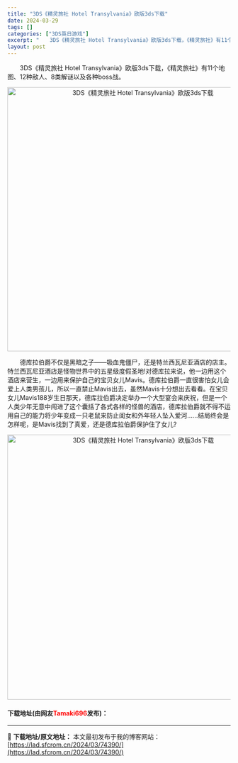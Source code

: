 ```yaml
---
title: "3DS《精灵旅社 Hotel Transylvania》欧版3ds下载"
date: 2024-03-29
tags: []
categories: ["3DS英日游戏"]
excerpt: "　　3DS《精灵旅社 Hotel Transylvania》欧版3ds下载，《精灵旅社》有11个地图、12种敌人、8类解谜以及各种boss战。 　　德库拉伯爵不仅是黑暗之子&mdash;&mdash;吸血鬼僵尸，还是特兰西瓦尼亚酒店的店主。特兰西瓦尼亚酒店是怪物世界中的五星级度假圣地!对德库拉来说，&hellip;"
layout: post
---
```


 <p>　　3DS《精灵旅社 Hotel Transylvania》欧版3ds下载，《精灵旅社》有11个地图、12种敌人、8类解谜以及各种boss战。</p> <p align="center"><img align="" border="0" src="https://lad.sfcrom.cn/wp-content/uploads/2024/03/20240329_6606313dccf53.png" width="596" alt="3DS《精灵旅社 Hotel Transylvania》欧版3ds下载" /></p> <p>　　德库拉伯爵不仅是黑暗之子&mdash;&mdash;吸血鬼僵尸，还是特兰西瓦尼亚酒店的店主。特兰西瓦尼亚酒店是怪物世界中的五星级度假圣地!对德库拉来说，他一边用这个酒店来营生，一边用来保护自己的宝贝女儿Mavis。德库拉伯爵一直很害怕女儿会爱上人类男孩儿，所以一直禁止Mavis出去，虽然Mavis十分想出去看看。在宝贝女儿Mavis188岁生日那天，德库拉伯爵决定举办一个大型宴会来庆祝，但是一个人类少年无意中闯进了这个囊括了各式各样的怪兽的酒店，德库拉伯爵就不得不运用自己的能力将少年变成一只老鼠来防止闺女和外年轻人坠入爱河......结局终会是怎样呢，是Mavis找到了真爱，还是德库拉伯爵保护住了女儿?</p> <p align="center"><img align="" border="0" src="https://lad.sfcrom.cn/wp-content/uploads/2024/03/20240329_6606313edd516.png" width="598" alt="3DS《精灵旅社 Hotel Transylvania》欧版3ds下载" /></p> <p><h4>下载地址(由网友<font color="red">Tamaki696</font>发布)：</h4></p> 

---
📖 **下载地址/原文地址：** 本文最初发布于我的博客网站：[https://lad.sfcrom.cn/2024/03/74390/](https://lad.sfcrom.cn/2024/03/74390/)
